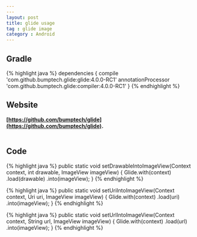 ```yaml
---
---
layout: post
title: glide usage
tag : glide image
category : Android
---
```


## Gradle
{% highlight java %}
dependencies {
  compile 'com.github.bumptech.glide:glide:4.0.0-RC1'
  annotationProcessor 'com.github.bumptech.glide:compiler:4.0.0-RC1'
}
{% endhighlight %}
<br>

## Website
**[https://github.com/bumptech/glide](https://github.com/bumptech/glide).**  
<br>

## Code
{% highlight java %}
public static void setDrawableIntoImageView(Context context, int drawable, ImageView imageView) {
    Glide.with(context)
            .load(drawable)
            .into(imageView);
}
{% endhighlight %}

{% highlight java %}
public static void setUriIntoImageView(Context context, Uri uri, ImageView imageView) {
    Glide.with(context)
            .load(uri)
            .into(imageView);
}
{% endhighlight %}

{% highlight java %}
public static void setUrlIntoImageView(Context context, String url, ImageView imageView) {
    Glide.with(context)
            .load(url)
            .into(imageView);
}
{% endhighlight %}